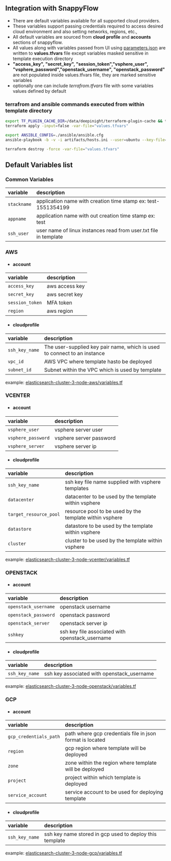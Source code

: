 ## Integration with SnappyFlow
- There are default variables available for all supported cloud providers.
- These variables support passing credentials required to access desired cloud environment and also setting networks, regions, etc.,
- All default variables are sourced from __cloud profile__ and __accounts__ sections of snappyflow.
- All values along with variables passed from UI using [parameters.json](parameters.md) are written to __values.tfvars__ file except variables masked sensitive in template execution directory 
- __"access_key", "secret_key", "session_token","vsphere_user", "vsphere_password","openstack_username", "openstack_password"__ are not populated inside values.tfvars file, they are marked sensitive variables
- optionally one can include _terrafrom.tfvars_ file with some variables values defined by default 

### terrafrom and ansible commands executed from within template directory 
```bash
export TF_PLUGIN_CACHE_DIR=/data/deepinight/terraform-plugin-cache && terraform init -input=false
terraform apply -input=false -var-file="values.tfvars" 

export ANSIBLE_CONFIG=./ansible/ansible.cfg
ansible-playbook -b -v -i artifacts/hosts.ini --user=ubuntu --key-file=./keys/awskube.pem ansible/playbook.yml

terraform destroy -force -var-file="values.tfvars"
```

## Default Variables list 

### Common Variables

| variable | description |
| :--- | :--- |
| `stackname` | application name with creation time stamp ex: test-1551354199 |
| `appname` | application name with out creation time stamp ex: test |
| `ssh_user` | user name of linux instances read from user.txt file in template |


### AWS 

- #### account
| variable | description |
| :--- | :--- |
| `access_key` | aws access key  |
| `secret_key` | aws secret key  |
| `session_token` | MFA token |
| `region` | aws region |

- #### cloudprofile
| variable | description |
| :--- | :--- |
| `ssh_key_name` | The user-supplied key pair name, which is used to connect to an instance |
| `vpc_id` | AWS VPC where template hasto be deployed |
| `subnet_id` | Subnet within the VPC which is used by template  |

example: [elasticsearch-cluster-3-node-aws/variables.tf](elasticsearch-cluster-3-node-aws/variables.tf)
 
### VCENTER 

- #### account
| variable | description |
| :--- | :--- |
| `vsphere_user` | vsphere server user |
| `vsphere_password` | vsphere server password |
| `vsphere_server` | vsphere server ip |

- #### cloudprofile
| variable | description |
| :--- | :--- |
| `ssh_key_name` | ssh key file name supplied with vsphere templates |
| `datacenter` | datacenter to be used by the template within vsphere |
| `target_resource_pool` | resource pool to be used by the template within vsphere |
| `datastore`| datastore to be used by the template within vsphere |
| `cluster` | cluster to be used by the template within vsphere |

example: [elasticsearch-cluster-3-node-vcenter/variables.tf](elasticsearch-cluster-3-node-vcenter/variables.tf)

### OPENSTACK

- #### account
| variable | description |
| :--- | :--- |
| `openstack_username` | openstack username |
| `openstack_password` | openstack password |
| `openstack_server` | openstack server ip |
| `sshkey` | ssh key file associated with openstack_username |

- #### cloudprofile
| variable | description |
| :--- | :--- |
| `ssh_key_name` | ssh key associated with openstack_username |

example: [elasticsearch-cluster-3-node-openstack/variables.tf](elasticsearch-cluster-3-node-openstack/variables.tf)

### GCP

- #### account
| variable | description |
| :--- | :--- |
| `gcp_credentials_path` | path where gcp credentials file in json format is located |
| `region` | gcp region where template will be deployed |
| `zone` | zone within the region where template will be deployed |
| `project` | project within which template is deployed |
| `service_account` | service account to be used for deploying template |

- #### cloudprofile
| variable | description |
| :--- | :--- |
| `ssh_key_name` | ssh key name stored in gcp used to deploy this template |

example: [elasticsearch-cluster-3-node-gcp/variables.tf](elasticsearch-cluster-3-node-gcp/variables.tf)

